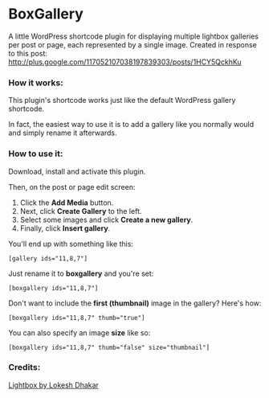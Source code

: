 # BoxGallery

A little WordPress shortcode plugin for displaying multiple lightbox galleries per post or page, each represented by a single image. Created in response to this post: http://plus.google.com/117052107038197839303/posts/1HCY5QckhKu

### How it works:

This plugin's shortcode works just like the default WordPress gallery shortcode.

In fact, the easiest way to use it is to add a gallery like you normally would and simply rename it afterwards.

### How to use it:

Download, install and activate this plugin.

Then, on the post or page edit screen:

1. Click the **Add Media** button.
2. Next, click **Create Gallery** to the left.
3. Select some images and click **Create a new gallery**.
4. Finally, click **Insert gallery**.

You'll end up with something like this:

```
[gallery ids="11,8,7"]
```

Just rename it to **boxgallery** and you're set:

```
[boxgallery ids="11,8,7"]
```

Don't want to include the **first (thumbnail)** image in the gallery? Here's how:

```
[boxgallery ids="11,8,7" thumb="true"]
```

You can also specify an image **size** like so:

```
[boxgallery ids="11,8,7" thumb="false" size="thumbnail"]
```

### Credits:

[Lightbox by Lokesh Dhakar](http://github.com/lokesh/lightbox2/)
